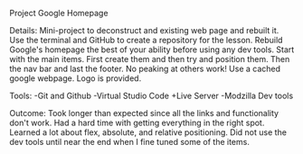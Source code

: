 Project Google Homepage

Details:
Mini-project to deconstruct and existing web page and rebuilt it. Use the terminal and GitHub to create a repository for the lesson. Rebuild Google's homepage the best of your ability before using any dev tools. Start with the main items. First create them and then try and position them. Then the nav bar and last the footer. No peaking at others work! Use a cached google webpage. Logo is provided.

Tools:
-Git and Github
-Virtual Studio Code
	+Live Server
-Modzilla Dev tools

Outcome:
Took longer than expected since all the links and functionality don't work. Had a hard time with getting everything in the right spot. Learned a lot about flex, absolute, and relative positioning. Did not use the dev tools until near the end when I fine tuned some of the items.

